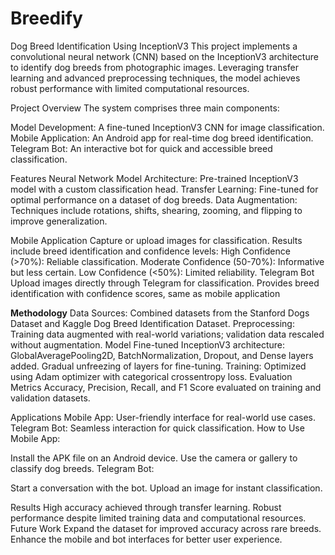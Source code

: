 # Breedify
Dog Breed Identification Using InceptionV3
This project implements a convolutional neural network (CNN) based on the InceptionV3 architecture to identify dog breeds from photographic images. Leveraging transfer learning and advanced preprocessing techniques, the model achieves robust performance with limited computational resources.

Project Overview
The system comprises three main components:

Model Development: A fine-tuned InceptionV3 CNN for image classification.
Mobile Application: An Android app for real-time dog breed identification.
Telegram Bot: An interactive bot for quick and accessible breed classification.

Features
Neural Network Model
Architecture: Pre-trained InceptionV3 model with a custom classification head.
Transfer Learning: Fine-tuned for optimal performance on a dataset of dog breeds.
Data Augmentation: Techniques include rotations, shifts, shearing, zooming, and flipping to improve generalization.

Mobile Application
Capture or upload images for classification.
Results include breed identification and confidence levels:
High Confidence (>70%): Reliable classification.
Moderate Confidence (50-70%): Informative but less certain.
Low Confidence (<50%): Limited reliability.
Telegram Bot
Upload images directly through Telegram for classification.
Provides breed identification with confidence scores, same as mobile application

**Methodology**
Data
Sources: Combined datasets from the Stanford Dogs Dataset and Kaggle Dog Breed Identification Dataset.
Preprocessing: Training data augmented with real-world variations; validation data rescaled without augmentation.
Model
Fine-tuned InceptionV3 architecture:
GlobalAveragePooling2D, BatchNormalization, Dropout, and Dense layers added.
Gradual unfreezing of layers for fine-tuning.
Training: Optimized using Adam optimizer with categorical crossentropy loss.
Evaluation Metrics
Accuracy, Precision, Recall, and F1 Score evaluated on training and validation datasets.

Applications
Mobile App: User-friendly interface for real-world use cases.
Telegram Bot: Seamless interaction for quick classification.
How to Use
Mobile App:

Install the APK file on an Android device.
Use the camera or gallery to classify dog breeds.
Telegram Bot:

Start a conversation with the bot.
Upload an image for instant classification.

Results
High accuracy achieved through transfer learning.
Robust performance despite limited training data and computational resources.
Future Work
Expand the dataset for improved accuracy across rare breeds.
Enhance the mobile and bot interfaces for better user experience.

